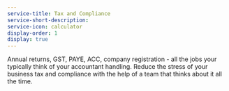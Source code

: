 ```yaml
---
service-title: Tax and Compliance
service-short-description:
service-icon: calculator
display-order: 1
display: true
---
```

Annual returns, GST, PAYE, ACC, company registration - all the jobs your typically think of your accountant handling. Reduce the stress of your business tax and compliance with the help of a team that thinks about it all the time.
